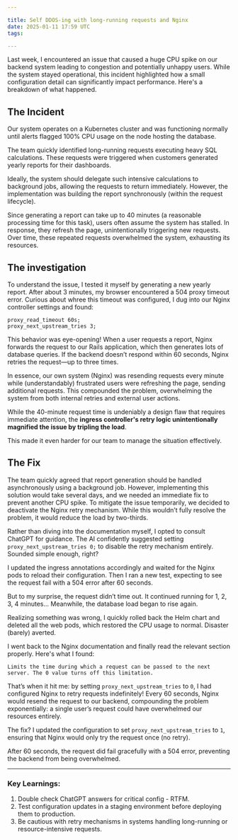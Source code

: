 ```yaml
---

title: Self DDOS-ing with long-running requests and Nginx 
date: 2025-01-11 17:59 UTC
tags: 

---
```


Last week, I encountered an issue that caused a huge CPU spike on our backend system leading to congestion and potentially unhappy users. 
While the system stayed operational, this incident highlighted how a small configuration detail can significantly impact performance. 
Here's a breakdown of what happened. 


## The Incident

Our system operates on a Kubernetes cluster and was functioning normally until alerts flagged 100% CPU usage on the node hosting the database.

The team quickly identified long-running requests executing heavy SQL calculations. These requests were triggered when customers generated yearly reports for their dashboards.

Ideally, the system should delegate such intensive calculations to background jobs, allowing the requests to return immediately. 
However, the implementation was building the report synchronously (within the request lifecycle).

Since generating a report can take up to 40 minutes (a reasonable processing time for this task), users often assume the system has stalled. 
In response, they refresh the page, unintentionally triggering new requests. Over time, these repeated requests overwhelmed the system, exhausting its resources.


## The investigation

To understand the issue, I tested it myself by generating a new yearly report. After about 3 minutes, my browser encountered a 504 proxy timeout error.
Curious about whree this timeout was configured, I dug into our Nginx controller settings and found: 

```
proxy_read_timeout 60s;
proxy_next_upstream_tries 3;
```

This behavior was eye-opening! When a user requests a report, Nginx forwards the request to our Rails application, 
which then generates lots of database queries. If the backend doesn’t respond within 60 seconds, Nginx retries the request—up to three times.


In essence, our own system (Nginx) was resending requests every minute while (understandably) frustrated users were refreshing the page, sending additional requests. 
This compounded the problem, overwhelming the system from both internal retries and external user actions.

While the 40-minute request time is undeniably a design flaw that requires immediate attention, 
the **ingress controller's retry logic unintentionally magnified the issue by tripling the load**. 

This made it even harder for our team to manage the situation effectively.


## The Fix

The team quickly agreed that report generation should be handled asynchronously using a background job. 
However, implementing this solution would take several days, and we needed an immediate fix to prevent another CPU spike. 
To mitigate the issue temporarily, we decided to deactivate the Nginx retry mechanism. 
While this wouldn’t fully resolve the problem, it would reduce the load by two-thirds.

Rather than diving into the documentation myself, I opted to consult ChatGPT for guidance. 
The AI confidently suggested setting `proxy_next_upstream_tries 0;` to disable the retry mechanism entirely. 
Sounded simple enough, right?

I updated the ingress annotations accordingly and waited for the Nginx pods to reload their configuration. 
Then I ran a new test, expecting to see the request fail with a 504 error after 60 seconds. 

But to my surprise, the request didn’t time out. It continued running for 1, 2, 3, 4 minutes... 
Meanwhile, the database load began to rise again.

Realizing something was wrong, I quickly rolled back the Helm chart and deleted all the web pods, which restored the CPU usage to normal. 
Disaster (barely) averted.

I went back to the Nginx documentation and finally read the relevant section properly. Here's what I found:

```
Limits the time during which a request can be passed to the next server. The 0 value turns off this limitation.
```

That’s when it hit me: by setting `proxy_next_upstream_tries` to `0`, I had configured Nginx to retry requests indefinitely! 
Every 60 seconds, Nginx would resend the request to our backend, compounding the problem exponentially: a single user’s request could have overwhelmed our resources entirely.

The fix? I updated the configuration to set `proxy_next_upstream_tries` to `1`, ensuring that Nginx would only try the request once (no retry). 

After 60 seconds, the request did fail gracefully with a 504 error, preventing the backend from being overwhelmed.

---

### Key Learnings:

1. Double check ChatGPT answers for critical config - RTFM.
2. Test configuration updates in a staging environment before deploying them to production.
3. Be cautious with retry mechanisms in systems handling long-running or resource-intensive requests.


